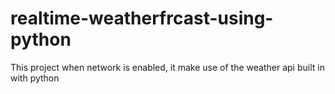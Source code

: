 # realtime-weatherfrcast-using-python
This project when network is enabled, it make use of the weather api built in with python
